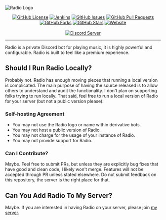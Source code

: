 ![Radio Logo](https://i.imgur.com/54GYK3A.png)

<p align="center">
    <a href="https://github.com/toadless/radio/blob/main/LICENSE"><img src="https://img.shields.io/github/license/toadless/radio.svg" alt="GitHub License"></a>
    <a href="https://github.com/toadless/radio/actions/"><img src="https://github.com/toadless/radio/actions/workflows/build.yml/badge.svg" alt="Jenkins"></a>
    <a href="https://github.com/toadless/radio/issues"><img src="https://img.shields.io/github/issues/toadless/radio.svg?color=purple" alt="GitHub Issues"></a>
    <a href="https://github.com/toadless/radio/pulls"><img src="https://img.shields.io/github/issues-pr/toadless/radio.svg?color=purple" alt="GitHub Pull Requests"></a>
    <a href="https://github.com/toadless/radio/network/members"><img src="https://img.shields.io/github/forks/toadless/radio.svg" alt="GitHub Forks"></a>
    <a href="https://github.com/toadless/radio/stargazers"><img src="https://img.shields.io/github/stars/toadless/radio.svg" alt="GitHub Stars"></a>
    <a href="https://toadless.net"><img src="https://img.shields.io/website/https/toadless.net.svg?down_color=red&down_message=offline&up_message=online" alt="Website"></a>
    <br><br>
    <a href="https://discord.gg/4KzrUKd3"><img src="https://discord.com/api/guilds/1036365291652923534/widget.png?style=shield" alt="Discord Server"></a>
</p>

---

Radio is a private Discord bot for playing music, it is highly powerful and configurable. Radio is built to feel like a premium experience.

## Should I Run Radio Locally?

Probably not. Radio has enough moving pieces that running a local version is complicated. The main purpose of having the source released is to allow others to understand and audit the functionality. I don't plan on supporting folks trying to run locally. That said, feel free to run a local version of Radio for your server (but not a public version please).

### Self-hosting Agreement

- You may not use the Radio logo or name within derivative bots.
- You may not host a public version of Radio.
- You may not charge for the usage of your instance of Radio.
- You may not provide support for Radio.

### Can I Contribute?

Maybe. Feel free to submit PRs, but unless they are explicitly bug fixes that have good and clean code, I likely won't merge. Features will not be accepted through PR unless stated elsewhere. Do not submit feedback on this repository, the server is the right place for that.

## Can You Add Radio To My Server?

Maybe. If you are interested in having Radio on your server, please join [my server](https://discord.gg/4KzrUKd3).
